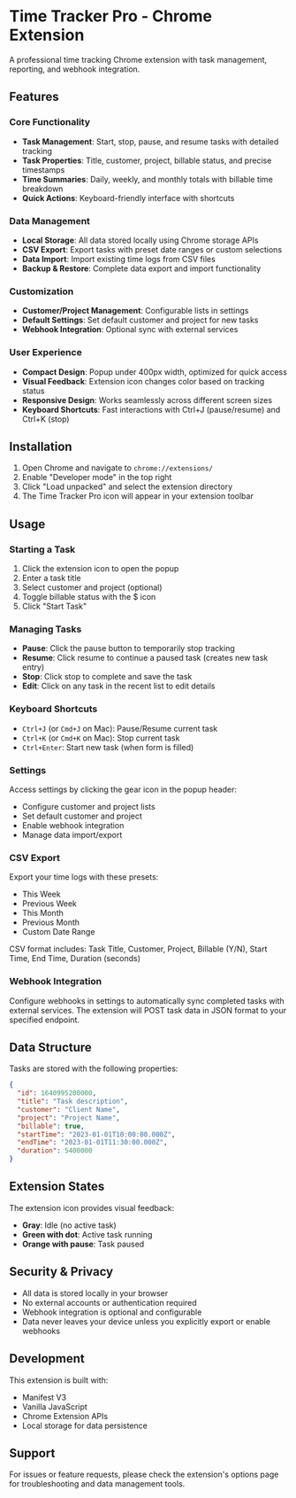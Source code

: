 # Time Tracker Pro - Chrome Extension

A professional time tracking Chrome extension with task management, reporting, and webhook integration.


## Features

### Core Functionality
- **Task Management**: Start, stop, pause, and resume tasks with detailed tracking
- **Task Properties**: Title, customer, project, billable status, and precise timestamps
- **Time Summaries**: Daily, weekly, and monthly totals with billable time breakdown
- **Quick Actions**: Keyboard-friendly interface with shortcuts

### Data Management
- **Local Storage**: All data stored locally using Chrome storage APIs
- **CSV Export**: Export tasks with preset date ranges or custom selections
- **Data Import**: Import existing time logs from CSV files
- **Backup & Restore**: Complete data export and import functionality

### Customization
- **Customer/Project Management**: Configurable lists in settings
- **Default Settings**: Set default customer and project for new tasks
- **Webhook Integration**: Optional sync with external services

### User Experience
- **Compact Design**: Popup under 400px width, optimized for quick access
- **Visual Feedback**: Extension icon changes color based on tracking status
- **Responsive Design**: Works seamlessly across different screen sizes
- **Keyboard Shortcuts**: Fast interactions with Ctrl+J (pause/resume) and Ctrl+K (stop)

## Installation

1. Open Chrome and navigate to `chrome://extensions/`
2. Enable "Developer mode" in the top right
3. Click "Load unpacked" and select the extension directory
4. The Time Tracker Pro icon will appear in your extension toolbar

## Usage

### Starting a Task
1. Click the extension icon to open the popup
2. Enter a task title
3. Select customer and project (optional)
4. Toggle billable status with the $ icon
5. Click "Start Task"

### Managing Tasks
- **Pause**: Click the pause button to temporarily stop tracking
- **Resume**: Click resume to continue a paused task (creates new task entry)
- **Stop**: Click stop to complete and save the task
- **Edit**: Click on any task in the recent list to edit details

### Keyboard Shortcuts
- `Ctrl+J` (or `Cmd+J` on Mac): Pause/Resume current task
- `Ctrl+K` (or `Cmd+K` on Mac): Stop current task
- `Ctrl+Enter`: Start new task (when form is filled)

### Settings
Access settings by clicking the gear icon in the popup header:
- Configure customer and project lists
- Set default customer and project
- Enable webhook integration
- Manage data import/export

### CSV Export
Export your time logs with these presets:
- This Week
- Previous Week  
- This Month
- Previous Month
- Custom Date Range

CSV format includes: Task Title, Customer, Project, Billable (Y/N), Start Time, End Time, Duration (seconds)

### Webhook Integration
Configure webhooks in settings to automatically sync completed tasks with external services. The extension will POST task data in JSON format to your specified endpoint.

## Data Structure

Tasks are stored with the following properties:
```json
{
  "id": 1640995200000,
  "title": "Task description",
  "customer": "Client Name",
  "project": "Project Name", 
  "billable": true,
  "startTime": "2023-01-01T10:00:00.000Z",
  "endTime": "2023-01-01T11:30:00.000Z",
  "duration": 5400000
}
```

## Extension States

The extension icon provides visual feedback:
- **Gray**: Idle (no active task)
- **Green with dot**: Active task running
- **Orange with pause**: Task paused

## Security & Privacy

- All data is stored locally in your browser
- No external accounts or authentication required
- Webhook integration is optional and configurable
- Data never leaves your device unless you explicitly export or enable webhooks

## Development

This extension is built with:
- Manifest V3
- Vanilla JavaScript
- Chrome Extension APIs
- Local storage for data persistence

## Support

For issues or feature requests, please check the extension's options page for troubleshooting and data management tools.

